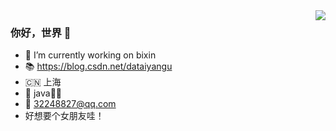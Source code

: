 <!-- <img align="right" src="https://github-readme-stats.vercel.app/api?username=LeesinDong&show_icons=true&icon_color=CE1D2D&text_color=718096&bg_color=ffffff&hide_title=true" /> -->

<img align="right" src="https://github-readme-stats.vercel.app/api?username=LeesinDong&amp;show_icons=true&amp;icon_color=805AD5&amp;text_color=718096&amp;bg_color=ffffff&amp;hide_title=true" style="max-width:100%;">

### 你好，世界 👋

- 🔭 I’m currently working on bixin
- 📚 https://blog.csdn.net/dataiyangu
- 🇨🇳 上海
- 🐖 java👨‍💻‍
- 📮 32248827@qq.com
-  好想要个女朋友哇！

<!--- :orange_book: Focusing on Swift & iOS
- :hammer: Creator of applications and frameworks
- :ram: Founder the ObjCCN
- :meat_on_bone: Meat lover-->

<!--- 🔭 I’m currently working on ...
- 🌱 I’m currently learning ...
- 👯 I’m looking to collaborate on ...
- 🤔 I’m looking for help with ...
- 💬 Ask me about ...
- 📫 How to reach me: ...
- 😄 Pronouns: ...
- ⚡ Fun fact: ...-->

<!--
csdn：https://blog.csdn.net/qq945655645/article/details/108745636
自定义：https://sspai.com/post/63198-->

